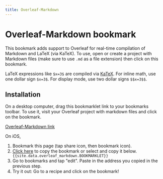 ```yaml
---
title: Overleaf-Markdown
---
```


# Overleaf-Markdown bookmark

This bookmark adds support to Overleaf for real-time compilation of Markdown and LaTeX (via KaTeX). To use, open or create a project with Markdown files (make sure to use `.md` as a file extension) then click on this bookmark.

LaTeX expressions like `$x=3$` are compiled via [KaTeX](https://katex.org/). For inline math, use one dollar sign `$x=3$`. For display mode, use two dollar signs `$$x=3$$`.

## Installation

On a desktop computer, drag this bookmarklet link to your bookmarks toolbar. To use it, visit your Overleaf project with markdown files and click on the bookmark.

[Overleaf-Markdown link]({{site.data.overleaf_markdown.BOOKMARKLET}})

On iOS,
1. Bookmark this page (tap share icon, then bookmark icon).
2. <a href="#" onclick="copy();return false;">Click here</a> to copy the bookmark or select and copy it below.
<code style="display: block;overflow: hidden;white-space: nowrap;">{{site.data.overleaf_markdown.BOOKMARKLET}}</code>
3. Go to bookmarks and tap "edit". Paste in the address you copied in the previous step.
4. Try it out: Go to a recipe and click on the bookmark!

<script>
function copy() {
  const p = document.querySelector('code');
  const r = document.createRange();
  r.setStart(p, 0);
  r.setEnd(p, 1);

  // Select text
  const s = window.getSelection();
  s.removeAllRanges();
  s.addRange(r);
  // Copy
  document.execCommand('copy');
  // Unselect text
  s.removeAllRanges();
}
</script>
